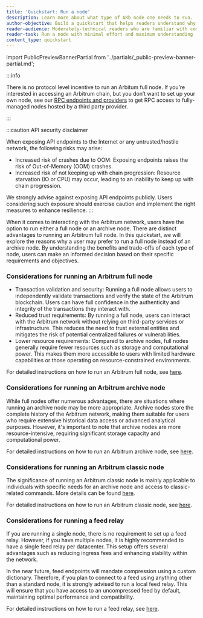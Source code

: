 ```yaml
---
title: 'Quickstart: Run a node'
description: Learn more about what type of ARb node one needs to run.
author-objective: Build a quickstart that helps readers understand why they might want to run a specific type of an Arbitrum node.
reader-audience: Moderately-technical readers who are familiar with command lines, but not Ethereum / Arbitrum infrastructure
reader-task: Run a node with minimal effort and maximum understanding
content_type: quickstart
---
```


import PublicPreviewBannerPartial from '../partials/_public-preview-banner-partial.md';

<PublicPreviewBannerPartial />

:::info

There is no protocol level incentive to run an Arbitum full node. If you’re interested in accessing an Arbitrum chain, but you don’t want to set up your own node, see our [RPC endpoints and providers](/build-decentralized-apps/reference/01-node-providers.md) to get RPC access to fully-managed nodes hosted by a third party provider.

:::

:::caution API security disclaimer

When exposing API endpoints to the Internet or any untrusted/hostile network, the following risks may arise:

- Increased risk of crashes due to OOM:
  Exposing endpoints raises the risk of Out-of-Memory (OOM) crashes.
- Increased risk of not keeping up with chain progression:
  Resource starvation (IO or CPU) may occur, leading to an inability to keep up with chain progression.

We strongly advise against exposing API endpoints publicly. Users considering such exposure should exercise caution and implement the right measures to enhance resilience.
:::

When it comes to interacting with the Arbitrum network, users have the option to run either a full node or an archive node. There are distinct advantages to running an Arbitrum full node. In this quickstart, we will explore the reasons why a user may prefer to run a full node instead of an archive node. By understanding the benefits and trade-offs of each type of node, users can make an informed decision based on their specific requirements and objectives.

### Considerations for running an Arbitrum full node

- Transaction validation and security: Running a full node allows users to independently validate transactions and verify the state of the Arbitrum blockchain. Users can have full confidence in the authenticity and integrity of the transactions they interact with.
- Reduced trust requirements: By running a full node, users can interact with the Arbitrum network without relying on third-party services or infrastructure. This reduces the need to trust external entities and mitigates the risk of potential centralized failures or vulnerabilities.
- Lower resource requirements: Compared to archive nodes, full nodes generally require fewer resources such as storage and computational power. This makes them more accessible to users with limited hardware capabilities or those operating on resource-constrained environments.

For detailed instructions on how to run an Arbitrum full node, see [here](/run-arbitrum-node/03-run-full-node.md).

### Considerations for running an Arbitrum archive node

While full nodes offer numerous advantages, there are situations where running an archive node may be more appropriate. Archive nodes store the complete history of the Arbitrum network, making them suitable for users who require extensive historical data access or advanced analytical purposes. However, it's important to note that archive nodes are more resource-intensive, requiring significant storage capacity and computational power.

For detailed instructions on how to run an Arbitrum archive node, see [here](/run-arbitrum-node/more-types/01-run-archive-node.md).

### Considerations for running an Arbitrum classic node

The significance of running an Arbitrum classic node is mainly applicable to individuals with specific needs for an archive node and access to classic-related commands. More details can be found [here](/run-arbitrum-node/more-types/01-run-archive-node.md).

For detailed instructions on how to run an Arbitrum classic node, see [here](/run-arbitrum-node/more-types/03-run-classic-node.md).

### Considerations for running a feed relay

If you are running a single node, there is no requirement to set up a feed relay. However, if you have multiple nodes, it is highly recommended to have a single feed relay per datacenter. This setup offers several advantages such as reducing ingress fees and enhancing stability within the network.

In the near future, feed endpoints will mandate compression using a custom dictionary. Therefore, if you plan to connect to a feed using anything other than a standard node, it is strongly advised to run a local feed relay. This will ensure that you have access to an uncompressed feed by default, maintaining optimal performance and compatibility.

For detailed instructions on how to run a feed relay, see [here](/node-running/how-tos/running-a-feed-relay.mdx).
